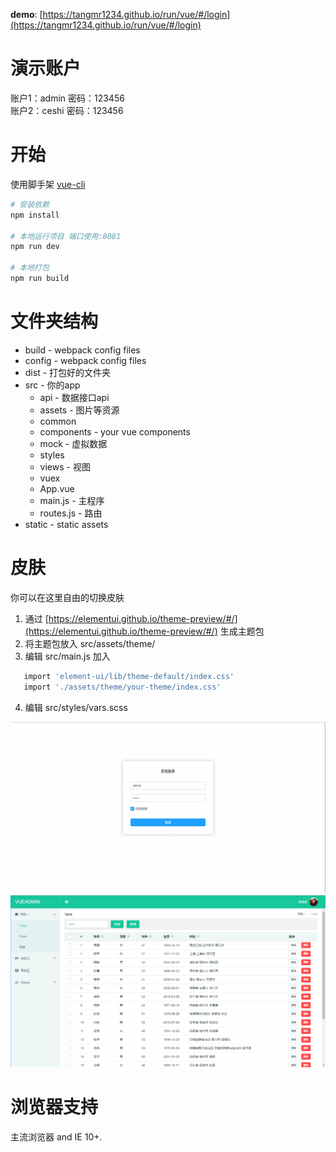 **demo**: [https://tangmr1234.github.io/run/vue/#/login](https://tangmr1234.github.io/run/vue/#/login)

# 演示账户
账户1：admin  密码：123456    
账户2：ceshi  密码：123456

# 开始
使用脚手架 [vue-cli](https://github.com/vuejs/vue-cli)

``` bash
# 安装依赖
npm install

# 本地运行项目 端口使用:8081
npm run dev

# 本地打包
npm run build

```

# 文件夹结构
* build - webpack config files
* config - webpack config files
* dist - 打包好的文件夹
* src - 你的app
    * api - 数据接口api
    * assets - 图片等资源
    * common
    * components - your vue components
    * mock - 虚拟数据
    * styles
    * views - 视图
    * vuex 
    * App.vue
    * main.js - 主程序
    * routes.js - 路由 
* static - static assets

# 皮肤
你可以在这里自由的切换皮肤 
1. 通过 [https://elementui.github.io/theme-preview/#/](https://elementui.github.io/theme-preview/#/) 生成主题包
2. 将主题包放入 src/assets/theme/
3. 编辑 src/main.js 加入
``` bash
   import 'element-ui/lib/theme-default/index.css'
   import './assets/theme/your-theme/index.css'
```
4. 编辑 src/styles/vars.scss

![theme-blue](https://raw.githubusercontent.com/taylorchen709/markdown-images/master/vueadmin/rec-demo.gif)
![theme-green](https://raw.githubusercontent.com/taylorchen709/markdown-images/master/vueadmin/theme-green.png)

# 浏览器支持

主流浏览器 and IE 10+.


